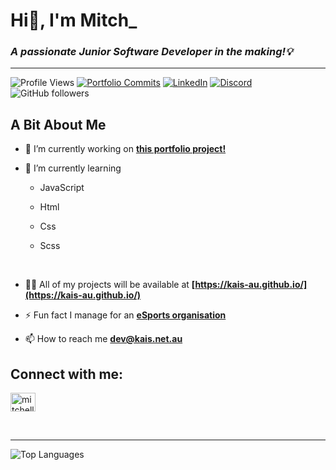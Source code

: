 # Hi👋, I'm Mitch\_

<i><h3>A passionate Junior Software Developer in the making!💡</h3></i>

---

<img src="https://komarev.com/ghpvc/?username=kais-au&label=Profile%20views&color=brightgreen&style=flat" alt="Profile Views"/> <a href="https://github.com/Kais-au/kais-au.github.io"><img src="https://img.shields.io/github/commit-activity/w/kais-au/kais-au.github.io?label=Portfolio%20Commits&color=blue&style=flat" alt="Portfolio Commits"/></a> <a href="https://linkedin.com/in/mitchell-cunnington-aa986b243"><img src="https://img.shields.io/static/v1?label=LinkedIn&message=connect&color=0077B5&style=flat&logo=linkedin" alt="LinkedIn"/></a> <a href="https://discord.gg/B8df4rRzaK"><img src="https://img.shields.io/static/v1?label=Discord&message=join&color=7289DA&style=flat&logo=discord" alt="Discord"/></a> <img src="https://img.shields.io/github/followers/kais-au?label=Followers&color=161B22&logo=github" alt="GitHub followers">

<b><h2 align="left">A Bit About Me</h2></b>

- 🔭 I’m currently working on **[this portfolio project!](https://github.com/Kais-au/kais-au.github.io)**

- 🌱 I’m currently learning

  - JavaScript
  - Html
  - Css
  - Scss

    </br>

- 👨‍💻 All of my projects will be available at **[https://kais-au.github.io/](https://kais-au.github.io/)**

- ⚡ Fun fact I manage for an **[eSports organisation](https://valkyriegaming.com.au)**

- 📫 How to reach me **<dev@kais.net.au>**

<b><h2 align="left">Connect with me:</h2></b>

<p align="left">
<a href="https://linkedin.com/in/mitchell-cunnington-aa986b243/" target="blank"><img align="center" src="https://raw.githubusercontent.com/rahuldkjain/github-profile-readme-generator/master/src/images/icons/Social/linked-in-alt.svg" alt="mitchell-cunnington-aa986b243/" height="30" width="40" /></a>
</p>

<br>

---

<p><img align="center" src="https://github-readme-stats.vercel.app/api/top-langs?username=kais-au&show_icons=true&theme=tokyonight&locale=en&layout=compact" alt="Top Languages" /></p>

